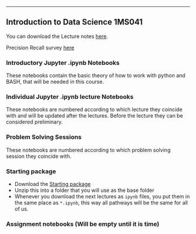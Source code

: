 ---
## Introduction to Data Science 1MS041

You can download the Lecture notes [here](https://datascience-intro.github.io/1MS041-2024/Files/LectureNotes1MS041.pdf).

Precision Recall survey [here](https://datascience-intro.github.io/1MS041-2024/Files/AveragePrecision.pdf)


### Introductory Jupyter .ipynb Notebooks
These notebooks contain the basic theory of how to work with python and BASH, that will be needed in this course.


### Individual Jupyter .ipynb lecture Notebooks

These notebooks are numbered according to which lecture they coincide with and will be updated after the lectures. Before the lecture they can be considered preliminary.


### Problem Solving Sessions

These notebooks are numbered according to which problem solving session they coincide with.


### Starting package
* Download the [Starting package](Files/first_lecture_and_data.zip)
* Unzip this into a folder that you will use as the base folder
* Whenever you download the next lectures as `ipynb` files, you put them in the same place as `*.ipynb`, this way all pathways will be the same for all of us.

### Assignment notebooks (Will be empty until it is time)

